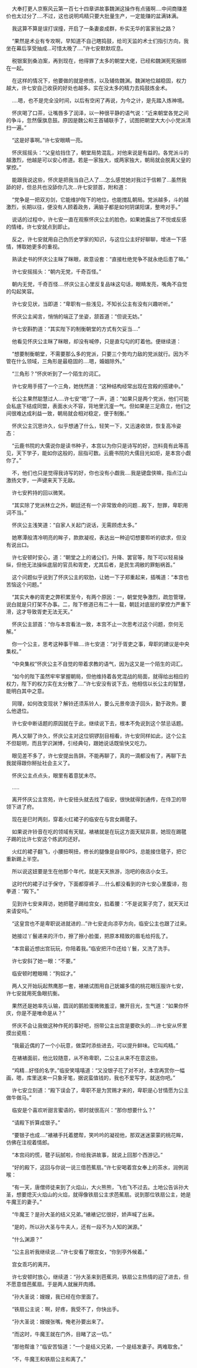     大奉打更人京察风云第一百七十四章讲故事魏渊这操作有点骚啊....中间商赚差价也太过分了....不过，这也说明鸡精只要大批量生产，一定能赚的盆满钵满。

    我这算不算是误打误撞，开启了一条妻妾成群，朴实无华的富家翁之路？

    “果然是术业有专攻啊，早知道不自己瞎捣鼓，给司天监的术士们指引方向，我坐在幕后享受抽成...可惜太晚了....”许七安默默叹息。

    税银案到桑泊案，再到现在，他得罪了太多的朝堂大佬，已经和魏渊死死捆绑在一起。

    在这样的情况下，他要做的就是修炼，以及辅佐魏渊。魏渊地位越稳固，权力越大，许七安自己收获的好处也越多。实在没太多的精力去捣鼓炼金术。

    ....嗯，也不是完全没时间，以后有空闲了再说，为今之计，是先踏入炼神境。

    怀庆喝了口茶，让嘴唇多了润泽，以一种很平静的语气说：“近来朝堂各党之间的争斗，忽然偃旗息鼓。原因是魏公和王首辅联手了，试图把朝堂大大小小党派清扫一遍。”

    “这是好事啊。”许七安眼睛一亮。

    怀庆摇摇头：“父皇给挡住了，朝堂局势混乱，对他来说是有益的。各党派斗的越激烈，他越是可以安心修道。若是一家独大，或两家独大，朝局就会脱离父皇的掌控。”

    能跟我说这些，怀庆是把我当自己人了....怎么感觉她对我过于信赖了...虽然我舔的好，但总共也没舔你几次...许七安颔首，附和道：

    “党争是一把双刃剑，它能维护陛下的地位，也能搅乱朝局。党派越多，斗的越激烈，长期以往，便没有人顾着政务，满脑子都是如何阴谋阳谋，整垮对手。”

    说话的过程中，许七安一直在观察怀庆公主的脸色，如果她露出了不悦或反感的情绪，许七安就点到即止。

    反之，许七安就用自己伪历史学家的知识，与这位公主好好聊聊，增进一下感情，博取她更多的重视。

    熟读史书的怀庆公主眯了眯眼，故意设套：“直接杜绝党争不就永绝后患了嘛。”

    许七安摇摇头：“朝内无党，千奇百怪。”

    朝内无党，千奇百怪....怀庆公主心里反复品味这句话，眼睛发亮，嘴角不自觉的勾起笑容。

    许七安见状，当即道：“卑职有一些浅见，不知长公主有没有兴趣听听。”

    怀庆公主闻言，悄悄的端正了坐姿，颔首道：“但说无妨。”

    许七安斟酌道：“其实陛下的制衡朝堂的方式有欠妥当....”

    他看见怀庆公主眯了眯眼，却没有喊停，只是直勾勾的盯着他。便继续道：

    “想要制衡朝堂，不需要那么多的党派，只要三个势均力敌的党派就行。因为不管在什么领域，三角形是最稳固的....嗯，婚姻除外。”

    “三角形？”怀庆听到了一个陌生的词汇。

    许七安用手搭了一个三角，她恍然道：“这种结构经常出现在宫殿的搭建中。”

    长公主果然聪慧过人....许七安“嗯”了一声，道：“如果只是两个党派，他们可能会私底下结成同盟，表面水火不容，背地里沆瀣一气。但如果是三足鼎立，他们之间很难达成利益一致，朝局就会相对稳定，便于制衡。”

    怀庆公主沉思许久，似乎想通了什么，轻笑一下，又迅速收敛，恢复高冷姿态：

    “云鹿书院的大儒说你是读书种子，本宫以为你只是诗写的好，岂料竟有此等高见，天下学子，能如你这般的，屈指可数。云鹿书院的大儒目光如炬，是本宫小觑你了。”

    不，他们也只是觉得我诗写的好，你也没有小觑我....我是键盘侠嘛，指点江山激扬文字，一声键来天下无敌。

    许七安矜持的回以微笑。

    “其实除了党派林立之外，朝廷还有一个非常致命的问题...殿下，恕罪，卑职用词不当。”

    怀庆公主浅笑道：“自家人关起门说话，无需顾虑太多。”

    她寒潭般清冷明亮的眸子，款款凝视，表达出一种迫切想要聆听的欲求，但没有说出口。

    许七安顿时安心，道：“朝堂之上的诸公们，升降、罢官等，陛下可以轻易操纵，但他无法操纵底层的官员和胥吏，尤其后者，是民生凋敝的罪魁祸首。”

    这个问题似乎说到了怀庆公主的软肋，让她一下子郑重起来，插嘴道：“本宫也苦恼这个问题。”

    “其实大奉的胥吏之弊积累至今，有两个原因：一，朝堂党争激烈，疏忽管理，说白就是只打架不办事。二，陛下修道已有二十一载，朝廷对底层的掌控力严重下滑，这才导致胥吏无法无天。”

    怀庆公主颔首：“你与本宫看法一致，本宫不止一次思考过这个问题，奈何无解。”

    你一个公主，思考这种事干嘛....许七安道：“对于胥吏之事，卑职的建议是中央集权。”

    “中央集权”怀庆公主不自觉的带着求教的语气，因为这又是一个陌生的词汇。

    “如今的陛下虽然牢牢掌握朝局，但他维持着各党混战的局面，就得给出相应的权力，陛下的权力实在太分散了....”许七安没有说下去，他相信以长公主的智慧，能明白其中之意。

    同理，如何改变现状？解铃还须系铃人，要么元景帝浪子回头，勤于政务。要么他退位。

    许七安中断话题的原因就在于此，继续说下去，根本不免说到这个禁忌话题。

    两人又聊了许久，怀庆公主对这位铜锣刮目相看，许七安同样如此，这个公主不但聪明，而且学识渊博，引经典句，跟她说话既愉快又吃力。

    眼见差不多了，许七安提出告辞。不能再聊了，真的一滴都没有了，再聊下去我就得跟你掰扯社会主义了。

    怀庆公主点点头，眼里有着意犹未尽。

    .....

    离开怀庆公主宫苑，许七安扭头就去找了临安，很快就得到通传，在侍卫的带领下进了府。

    现在是巳时两刻，穿着火红裙子的临安在与宫女踢毽子。

    如果说许铃音在吃的领域有天赋，裱裱就是在玩这方面天赋异禀，她现在踢毽子踢的比许七安这个练武的还好。

    火红的裙子翻飞，小腰扭啊扭，修长的腿像是自带GPS，总能接住毽子，把它重新踢上半空。

    所以说这妞要是生在他那个年代，就是天天旅游，泡吧的夜店小女王。

    这时代的裙子过于保守，下面都穿裤子....什么都没看到的许七安心里腹诽，抱拳道：“殿下。”

    见到许七安来拜访，她把毽子踢给宫女，掐着腰：“不是说案子完了，就天天过来请安吗。”

    “这皇宫也不是卑职说进就进的...”许七安走向凉亭方向，临安公主也跟了过来。

    她接过丫鬟递来的汗巾，擦了擦小脸蛋，把原本精致的眉毛给捋乱了。

    “本宫最近想出宫玩玩，你陪着我。”临安把汗巾还给丫鬟，又洗了洗手。

    许七安斜了她一眼：“不要。”

    临安顿时瞪眼睛：“狗奴才。”

    两人又开始玩起熬鹰那一套，裱裱试图用自己妩媚多情的桃花眼压服许七安，许七安就用死鱼眼抗衡。

    果然还是她率先认输，圆润的鹅脸蛋微微羞涩，撇开目光，生气道：“如果你怀庆，你是不是唯命是从？”

    怀庆不会让我做这种作死的事好吧，拐带公主出宫是要砍头的....许七安从怀里摸出瓷瓶：

    “我最近偶的了一个小玩意，做菜时添些进去，可以提升鲜味。它叫鸡精。”

    在裱裱面前，他比较随意，从不称卑职，二公主从来不在意这些。

    “鸡精...好怪的名字。”临安笑嘻嘻道：“又没银子花了对不对，本宫再赏你一幅画，嗯，库里送来一只象牙笔，据说蛮值钱的，我也不爱写字，就送你吧。”

    许七安立刻道：“殿下误会了，卑职不是为赏赐才来的，卑职是心甘情愿为公主做牛做马。”

    临安是个喜欢听甜言蜜语的，顿时就很高兴：“那你想要什么？”

    “请殿下折算成银子。”

    “要银子也成....”裱裱手托着腮帮，笑吟吟的凝视他，那双迷迷蒙蒙的桃花眸，仿佛在注视着情郎。

    “本宫闷的慌，毽子玩腻啦，你给我讲故事，就说上回那个西游记。”

    “好的殿下，这回与你说一说三借芭蕉扇。”许七安喝着宫女奉上的茶水，润例润喉：

    “有一天，唐僧师徒来到了火焰山，大火熊熊，飞也飞不过去。土地公告诉孙大圣，想要熄灭火焰山的火焰，就得像铁扇公主求芭蕉扇。说到那位铁扇公主，她是牛魔王的妻子。”

    “牛魔王？是孙大圣的结义兄弟。”裱裱记忆很好，娇声喊了出来。

    “是的，所以孙大圣与牛夫人，还有一段不为人知的渊源。”

    “什么渊源？”

    “公主且听我继续说....”许七安看了眼宫女，“你到亭外候着。”

    宫女乖巧的离开。

    许七安顿时放心，继续道：“孙大圣来到芭蕉洞，铁扇公主热情的迎了进去，但不愿意借芭蕉扇。于是两人就展开肉搏。

    “孙大圣说：嫂嫂，我已经在你里面了。

    “铁扇公主说：啊，好疼，我受不了，你快出手。

    “孙大圣说：嫂嫂张嘴，俺老孙要出来了。

    “而这时，牛魔王就在门外，目睹了这一切。”

    “那他帮谁？”临安苦恼道：“一个是结义兄弟，一个是结发妻子。两难取舍。”

    “不，牛魔王和铁扇公主和离了。”